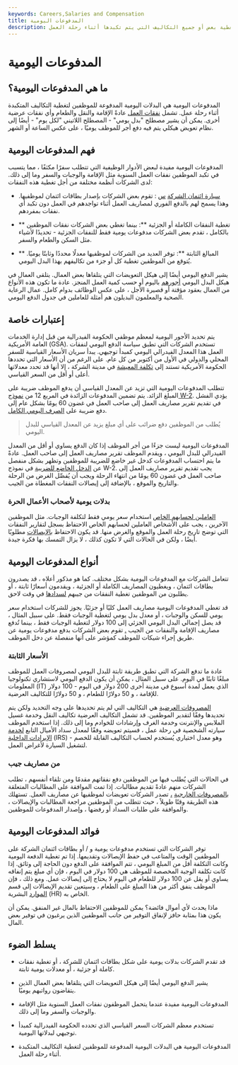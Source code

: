 ```yaml
---
keywords: Careers,Salaries and Compensation
title: المدفوعات اليومية
description: المدفوعات اليومية عبارة عن بدل يومي يمنحه أصحاب العمل لموظفيهم لتغطية بعض أو جميع التكاليف التي يتم تكبدها أثناء رحلة العمل.
---
```


# المدفوعات اليومية
## ما هي المدفوعات اليومية؟

المدفوعات اليومية هي البدلات اليومية المدفوعة للموظفين لتغطية التكاليف المتكبدة أثناء رحلة عمل. تشمل [نفقات العمل](/businessexpenses) عادةً الإقامة والنقل والطعام وأي نفقات عرضية أخرى. يمكن أن يشير مصطلح "بدل يومي" - المصطلح اللاتيني "لكل يوم" - أيضًا إلى نظام تعويض هيكلي يتم فيه دفع أجر للموظف يوميًا ، على عكس الساعة أو الشهر.

## فهم المدفوعات اليومية

المدفوعات اليومية مفيدة لبعض الأدوار الوظيفية التي تتطلب سفرًا مكثفًا ، مما يتسبب في تكبد الموظفين نفقات العمل السنوية مثل الإقامة والوجبات والسفر وما إلى ذلك. لدى الشركات أنظمة مختلفة من أجل تغطية هذه النفقات:

- [سيارة ائتمان الشركة](/business-credit-card) [س](/business-credit-card) : تقوم بعض الشركات بإصدار بطاقات ائتمان لموظفيها. وهذا يسمح لهم بالدفع الفوري لمصاريف العمل أثناء تواجدهم في العمل دون تكبد أي نفقات بمفردهم.

- ** تغطية النفقات الكاملة أو الجزئية **: بينما تغطي بعض الشركات نفقات الموظفين بالكامل ، تقدم بعض الشركات مدفوعات يومية فقط للنفقات الجزئية - تحديدًا لأشياء مثل السكن والطعام والسفر.

- ** المبالغ الثابتة **: توفر العديد من الشركات لموظفيها معدلًا محددًا وثابتًا يوميًا. يُتوقع من الموظفين تغطية كل أو جزء من تكاليفهم بهذا البدل اليومي.

يشير الدفع اليومي أيضًا إلى هيكل التعويضات التي يتلقاها بعض العمال. يتلقى العمال في هيكل البدل اليومي [أجورهم](/wage-expense) باليوم أو حسب كمية العمل المنجز. عادة ما تكون هذه الأنواع من العمال بعقود مؤقتة أو قصيرة الأجل ، على عكس الوظائف بدوام كامل. عمال الرعاية الصحية والمعلمون البديلون هم أمثلة للعاملين في جدول الدفع اليومي.

## إعتبارات خاصة

يتم تحديد الأجور اليومية لمعظم موظفي الحكومة الفيدرالية من قبل إدارة الخدمات العامة الأمريكية (GSA). تستخدم الشركات التي تطبق سياسة الدفع اليومي لنفقات العمل هذا المعدل الفيدرالي اليومي كمبدأ توجيهي. يبدأ سريان الأسعار القياسية للسفر المحلي والدولي في الأول من أكتوبر من كل عام. على الرغم من أن الأسعار التي تحددها الحكومة الأمريكية تستند إلى [تكلفة المعيشة](/cost-of-living) في مدينة الشركة ، إلا أنها قد تحدد معدلاتها أعلى أو أقل من السعر القياسي.

تتطلب المدفوعات اليومية التي تزيد عن المعدل القياسي أن يدفع الموظف ضريبة على المبلغ الزائد. يتم تضمين المدفوعات الزائدة في المربع 12 من [نموذج W-2](/w2form). يؤدي الفشل في تقديم تقرير مصاريف العمل إلى صاحب العمل في غضون 60 يومًا بشكل عام إلى دفع ضريبة على [الصرف اليومي الكامل](/disbursement).

> يُطلب من الموظفين دفع ضرائب على أي مبلغ يزيد عن المعدل القياسي للبدل اليومي.

>

المدفوعات اليومية ليست جزءًا من أجر الموظف إذا كان الدفع يساوي أو أقل من المعدل الفيدرالي للبدل اليومي ، ويقدم الموظف تقرير مصاريف العمل إلى صاحب العمل. عادةً ما يتم احتساب المدفوعات كدخل غير خاضع للضريبة للموظفين وتظهر بشكل منفصل عن [الدخل الخاضع للضريبة](/taxableincome) في نموذج W-2. يجب تقديم تقرير مصاريف العمل إلى صاحب العمل في غضون 60 يومًا من انتهاء الرحلة ويجب أن يُفصِّل الغرض من الرحلة والتاريخ والموقع ، بالإضافة إلى إيصالات النفقات المغطاة من الجيب.

### بدلات يومية لأصحاب الأعمال الحرة

[العاملين لحسابهم الخاص](/self-employed) استخدام سعر يومي فقط لتكلفة الوجبات. مثل الموظفين الآخرين ، يجب على الأشخاص العاملين لحسابهم الخاص الاحتفاظ بسجل لتقارير النفقات التي توضح تاريخ رحلة العمل والموقع والغرض منها. قد يكون الاحتفاظ [بالإيصالات](/receipt) مطلوبًا أيضًا ، ولكن في الحالات التي لا تكون كذلك ، لا يزال التمسك بها فكرة جيدة.

## أنواع المدفوعات اليومية

تتعامل الشركات مع المدفوعات اليومية بشكل مختلف. كما هو مذكور أعلاه ، قد يصدرون بطاقات ائتمان ، ويغطيون المصاريف الكاملة أو الجزئية ، ويقدمون أسعارًا ثابتة ، أو يطلبون من الموظفين تغطية النفقات من جيبهم [لسدادها](/reimbursement) في وقت لاحق.

قد تغطي المدفوعات اليومية مصاريف العمل كليًا أو جزئيًا. يجوز للشركات استخدام سعر يومي للسكن والوجبات ، أو معدل بدل يومي لتغطية الوجبات فقط. على سبيل المثال ، قد يصل إجمالي البدل اليومي الجزئي إلى 100 دولار لتغطية الوجبات فقط ، بينما تُدفع مصاريف الإقامة والنفقات من الجيب [.](/incidentalexpenses) تقوم بعض الشركات بدفع مدفوعات يومية عن طريق إجراء شيكات للموظف كمؤشر على أنها منفصلة عن دخل الموظف.

### الأسعار الثابتة

عادة ما تدفع الشركة التي تطبق طريقة ثابتة للبدل اليومي لمصروفات العمل للموظف مبلغًا ثابتًا في اليوم. على سبيل المثال ، يمكن أن يكون الدفع اليومي لاستشاري تكنولوجيا المعلومات (IT) الذي يعمل لمدة أسبوع في مدينة أخرى 200 دولار في اليوم - 100 دولار للإقامة ، و 50 دولارًا للطعام ، و 50 دولارًا للتكاليف العرضية.

[المصروفات العرضية](/incidentalexpenses) هي التكاليف التي لم يتم تحديدها على وجه التحديد ولكن يتم تحديدها وفقًا لتقدير الموظفين. قد تشمل التكاليف العرضية تكاليف النقل وخدمة غسيل الملابس والإنترنت وخدمة الغرف وإرشادات للخوادم وما إلى ذلك. إذا استخدم الموظف سيارته الشخصية في رحلة عمل ، فسيتم تعويضه وفقًا لمعدل سداد الأميال التابع [لخدمة الإيرادات الداخلية](/irs) (IRS) - وهو معدل اختياري يُستخدم لحساب التكاليف القابلة للخصم لتشغيل السيارة لأغراض العمل.

### من مصاريف جيب

في الحالات التي يُطلب فيها من الموظفين دفع نفقاتهم مقدمًا ومن تلقاء أنفسهم ، تطلب الشركات منهم عادةً تقديم مطالبات. إذا تمت الموافقة على المطالبات المتعلقة [بالمصروفات الخارجية](/outofpocket) [،](/outofpocket) تصدر الشركات تعويضات لموظفيها عن مصاريف العمل. تستهلك هذه الطريقة وقتًا طويلاً ، حيث تتطلب من الموظفين مراجعة المطالبات والإيصالات ، والموافقة على طلبات السداد أو رفضها ، وإصدار المدفوعات للموظفين.

## فوائد المدفوعات اليومية

توفر الشركات التي تستخدم مدفوعات يومية و / أو بطاقات ائتمان الشركة على الموظفين الوقت والمتاعب في حفظ الإيصالات وتقديمها. إذا تم تغطية الدفعة اليومية وكانت التكلفة أقل من المبلغ اليومي ، تتم الموافقة على الدفع دون الحاجة إلى وثائق. إذا كانت تكلفة الوجبة المخصصة للموظف هي 100 دولار في اليوم ، فإن أي مبلغ يتم إنفاقه يساوي أو يقل عن 100 دولار للطعام في اليوم لا يحتاج إلى إيصالات عمل. ومع ذلك ، فإن الموظف ينفق أكثر من هذا المبلغ على الطعام ، وسيتعين تقديم الإيصالات إلى قسم [الموارد](/humanresources) البشرية (HR) الخاص به.

ماذا يحدث لأي أموال فائضة؟ يمكن للموظفين الاحتفاظ بالمال غير المنفق. يمكن أن يكون هذا بمثابة حافز لإنفاق التوفير من جانب الموظفين الذين يرغبون في توفير بعض المال.

## يسلط الضوء

- قد تقدم الشركات بدلات يومية على شكل بطاقات ائتمان للشركة ، أو تغطية نفقات كاملة أو جزئية ، أو معدلات يومية ثابتة.

- يشير الدفع اليومي أيضًا إلى هيكل التعويضات التي يتلقاها بعض العمال الذين يتقاضون رواتبهم يوميًا.

- المدفوعات اليومية مفيدة عندما يتحمل الموظفون نفقات العمل السنوية مثل الإقامة والوجبات والسفر وما إلى ذلك.

- تستخدم معظم الشركات السعر القياسي الذي تحدده الحكومة الفيدرالية كمبدأ توجيهي لبدلاتها اليومية.

- المدفوعات اليومية هي البدلات اليومية المدفوعة للموظفين لتغطية التكاليف المتكبدة أثناء رحلة العمل.

